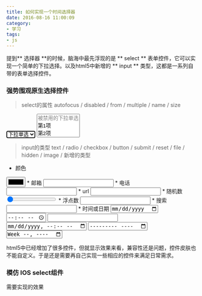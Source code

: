 ```yaml
---
title: 如何实现一个时间选择器
date: 2016-08-16 11:00:09
category:
- 学习
tags:
- js
---
```

提到** 选择器 **的时候，脑海中最先浮现的是 ** select ** 表单控件，它可以实现一个简单的下拉选择。以及html5中新增的 ** input ** 类型，这都是一系列自带的表单选择控件。  
<!-- more -->
### 强势围观原生选择控件
> select的属性 autofocus / disabled / from / multiple / name / size

<select name="test" autofocus>
    <option disabled selected>下拉单选</option>
    <option value="1">第1项</option>
    <option value="2">第2项</option>
    <option value="3">第3项</option>
</select>
<select name="test1" multiple size="3">
    <option disabled>被禁用的下拉单选</option>
    <option value="1">第1项</option>
    <option value="2">第2项</option>
    <option value="3">第3项</option>
</select>

> input的类型 text / radio / checkbox / button / submit / reset / file / hidden / image / 新增的类型

* 颜色  
<input type="color" />
* 邮箱  
<input type="email" />
* 电话  
<input type="tel" />
* url  
<input type="url" />
* 随机数  
<input type="range" min="1" max="100" step="1" value="1" />
* 浮点数  
<input type="number" />  
* 搜索  
<input type="search" />  
* 时间或日期  
<input type="date" />  
<input type="time" />  
<input type="datetime" />  
<input type="datetime-local" />  
<input type="month" />  
<input type="week" />  

html5中已经增加了很多控件，但就显示效果来看，兼容性还是问题，控件皮肤也不能自定义。于是还是需要再自己实现一些相应的控件来满足日常需求。  

### 模仿 IOS select组件
需要实现的效果

